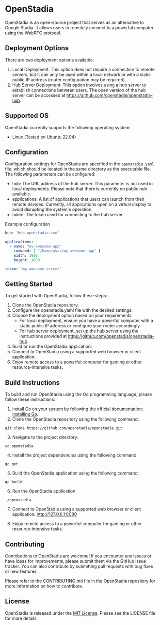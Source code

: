 # OpenStadia

OpenStadia is an open-source project that serves as an alternative to Google Stadia. It allows users to remotely connect
to a powerful computer using the WebRTC protocol.

## Deployment Options

There are two deployment options available:

1. Local Deployment: This option does not require a connection to remote servers, but it can only be used within a local
   network or with a static public IP address (router configuration may be required).
2. Hub Server Deployment: This option involves using a hub server to establish connections between users. The open
   version of the hub server can be accessed at https://github.com/openstadia/openstadia-hub.

## Supported OS

OpenStadia currently supports the following operating system:

- Linux (Tested on Ubuntu 22.04)

## Configuration

Configuration settings for OpenStadia are specified in the `openstadia.yaml` file, which should be located in the same
directory as the executable file. The following parameters can be configured:

- hub: The URL address of the hub server. This parameter is not used in local deployments. Please note that there is
  currently no public hub available.
- applications: A list of applications that users can launch from their remote devices. Currently, all applications open
  on a virtual display to avoid disrupting the system's operation.
- token: The token used for connecting to the hub server.

Example configuration

```yaml
hub: "hub.openstadia.com"

applications:
  - name: "my-awesome-app"
    command: [ "/home/user/my-awesome-app" ]
    width: 1920
    height: 1080

token: "my-awesome-secret"
```

## Getting Started

To get started with OpenStadia, follow these steps:

1. Clone the OpenStadia repository.
2. Configure the openstadia.yaml file with the desired settings.
3. Choose the deployment option based on your requirements:
    - For local deployment, ensure you have a powerful computer with a static public IP address or configure your router
      accordingly.
    - For hub server deployment, set up the hub server using the instructions provided
      at https://github.com/openstadia/openstadia-hub.
4. Build or run the OpenStadia application.
5. Connect to OpenStadia using a supported web browser or client application.
6. Enjoy remote access to a powerful computer for gaming or other resource-intensive tasks.

## Build Instructions

To build and run OpenStadia using the Go programming language, please follow these instructions:

1. Install Go on your system by following the official documentation: [Installing Go](https://golang.org/doc/install).
2. Clone the OpenStadia repository using the following command:
```shell
git clone https://github.com/openstadia/openstadia.git
```
3. Navigate to the project directory:

```shell
cd openstadia
```

4. Install the project dependencies using the following command:

```shell
go get
```

5. Build the OpenStadia application using the following command:

```shell
go build
```

6. Run the OpenStadia application:

```shell
./openstadia
```

7. Connect to OpenStadia using a supported web browser or client application. http://127.0.0.1:8080

8. Enjoy remote access to a powerful computer for gaming or other resource-intensive tasks.

## Contributing

Contributions to OpenStadia are welcome! If you encounter any issues or have ideas for improvements, please submit them
via the GitHub issue tracker. You can also contribute by submitting pull requests with bug fixes or new features.

Please refer to the CONTRIBUTING.md file in the OpenStadia repository for more information on how to contribute.

## License

OpenStadia is released under the [MIT License](https://opensource.org/licenses/MIT). Please see the LICENSE file for
more details.